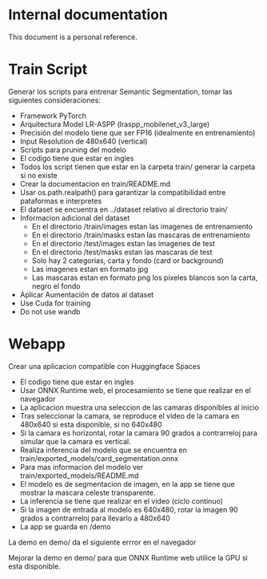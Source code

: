 # Internal documentation

This document is a personal reference.

# Train Script

Generar los scripts para entrenar Semantic Segmentation, tomar las siguientes consideraciones:

- Framework PyTorch
- Arquitectura Model LR-ASPP (lraspp_mobilenet_v3_large)
- Precisión del modelo tiene que ser FP16 (idealmente en entrenamiento)
- Input Resolution de 480x640 (vertical)
- Scripts para pruning del modelo
- El codigo tiene que estar en ingles
- Todos los script tienen que estar en la carpeta train/ generar la carpeta si no existe
- Crear la documentacion en train/README.md
- Usar os.path.realpath() para garantizar la compatibilidad entre pataformas e interpretes
- El dataset se encuentra en ../dataset relativo al directorio train/
- Informacion adicional del dataset
  - En el directorio /train/images estan las imagenes de entrenamiento
  - En el directorio /train/masks estan las mascaras de entrenamiento
  - En el directorio /test/images estan las imagenes de test
  - En el directorio /test/masks estan las mascaras de test
  - Solo hay 2 categorias, carta y fondo (card or background)
  - Las imagenes estan en formato jpg
  - Las mascaras estan en formato png los pixeles blancos son la carta, negro el fondo
- Aplicar Aumentación de datos al dataset
- Use Cuda for training 
- Do not use wandb


# Webapp

Crear una aplicacion compatible con Huggingface Spaces

- El codigo tiene que estar en ingles
- Usar ONNX Runtime web, el procesamiento se tiene que realizar en el navegador
- La aplicacion muestra una seleccion de las camaras disponibles al inicio
- Tras seleccionar la camara, se reproduce el video de la camara en 480x640 si esta disponible, si no 640x480
- Si la camara es horizontal, rotar la camara 90 grados a contrarreloj para simular que la camara es vertical.
- Realiza inferencia del modelo que se encuentra en train/exported_models/card_segmentation.onnx
- Para mas informacion del modelo ver train/exported_models/README.md
- El modelo es de segmentacion de imagen, en la app se tiene que mostrar la mascara celeste transparente.
- La inferencia se tiene que realizar en el video (ciclo continuo)
- Si la imagen de entrada al modelo es 640x480, rotar la imagen 90 grados a contrarreloj para llevarlo a 480x640
- La app se guarda en /demo


La demo en demo/ da el siguiente errror en el navegador

Mejorar la demo en demo/ para que ONNX Runtime web utilice la GPU si esta disponible.